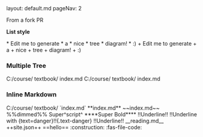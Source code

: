 <frontmatter>
  layout: default.md
  pageNav: 2
</frontmatter>

From a fork PR

**List style**

<tree>
* Edit me to generate
  * a
    * nice
    * tree
  * diagram!
  * :)
</tree>

<tree>
+ Edit me to generate
  + a
    + nice
    + tree
  + diagram!
  + :)
</tree>

### Multiple Tree
<tree>
C:/course/
  textbook/
    index.md
C:/course/
  textbook/
    index.md
</tree>

### Inline Markdown
<tree>
C:/course/
  textbook/
    `index.md`
  **index.md**
    ~~index.md~~
    %%dimmed%%
    Super^script^
    ****Super Bold****
    !!Underline!!
    !!Underline with {text=danger}!!{.text-danger}
    <span class="text-danger">!!Underline!!</span>
  __reading.md__
  ++site.json++
  ==hello==
  :construction:
  :fas-file-code:
</tree>
